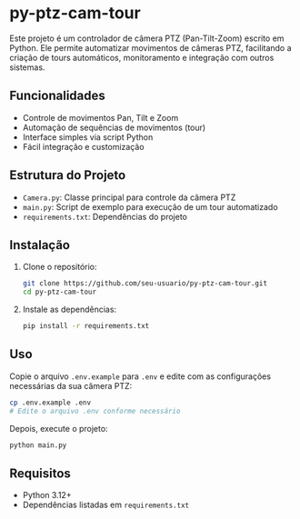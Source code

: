 # py-ptz-cam-tour

Este projeto é um controlador de câmera PTZ (Pan-Tilt-Zoom) escrito em Python. Ele permite automatizar movimentos de câmeras PTZ, facilitando a criação de tours automáticos, monitoramento e integração com outros sistemas.

## Funcionalidades
- Controle de movimentos Pan, Tilt e Zoom
- Automação de sequências de movimentos (tour)
- Interface simples via script Python
- Fácil integração e customização

## Estrutura do Projeto
- `Camera.py`: Classe principal para controle da câmera PTZ
- `main.py`: Script de exemplo para execução de um tour automatizado
- `requirements.txt`: Dependências do projeto

## Instalação
1. Clone o repositório:
   ```sh
   git clone https://github.com/seu-usuario/py-ptz-cam-tour.git
   cd py-ptz-cam-tour
   ```
2. Instale as dependências:
   ```sh
   pip install -r requirements.txt
   ```

## Uso
Copie o arquivo `.env.example` para `.env` e edite com as configurações necessárias da sua câmera PTZ:
```sh
cp .env.example .env
# Edite o arquivo .env conforme necessário
```
Depois, execute o projeto:
```sh
python main.py
```

## Requisitos
- Python 3.12+
- Dependências listadas em `requirements.txt`
